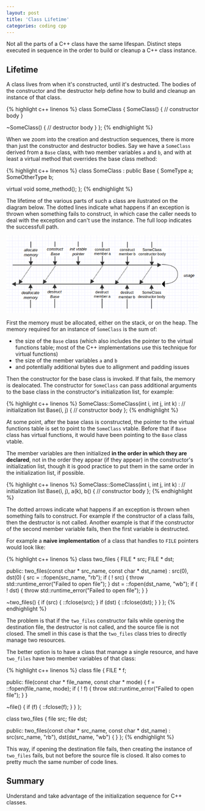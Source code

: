 ```yaml
---
layout: post
title: 'Class Lifetime'
categories: coding cpp
---
```


Not all the parts of a C++ class have the same lifespan. Distinct steps
executed in sequence in the order to build or cleanup a C++ class instance.


## Lifetime

A class lives from when it's constructed, until it's destructed. The bodies of
the constructor and the destructor help define how to build and cleanup an
instance of that class.

{% highlight c++ linenos %}
class SomeClass
{
  SomeClass()
  {
    // constructor body
  }

  ~SomeClass()
  {
    // destructor body
  }
};
{% endhighlight %}

When we zoom into the creation and destruction sequences, there is more than
just the constructor and destructor bodies. Say we have a `SomeClass` derived
from a `Base` class, with two member variables `a` and `b`, and with at least a
virtual method that overrides the base class method:

{% highlight c++ linenos %}
class SomeClass :
  public Base
{
  SomeType a;
  SomeOtherType b;

  virtual void some_method();
};
{% endhighlight %}

The lifetime of the various parts of such a class are ilustrated on the diagram
below. The dotted lines indicate what happens if an exception is thrown when
something fails to construct, in which case the caller needs to deal with the
exception and can't use the instance. The full loop indicates the successfull path.

![Lifetime diagram](/assets/2015-04-02-class-lifetime/lifetime.png)

First the memory must be allocated, either on the stack, or on the heap. The
memory required for an instance of `SomeClass` is the sum of:

- the size of the `Base` class (which also includes the pointer to the virtual
  functions table; most of the C++ implementations use this technique for
  virtual functions)
- the size of the member variables `a` and `b`
- and potentially additional bytes due to allignment and padding issues

Then the constructor for the base class is invoked. If that fails, the memory
is dealocated. The constructor for `SomeClass` can pass additional arguments to
the base class in the constructor's initialization list, for example:

{% highlight c++ linenos %}
SomeClass::SomeClass(int i, int j, int k) :
  // initialization list
  Base(i, j)
{
  // constructor body
};
{% endhighlight %}

At some point, after the base class is constructed, the pointer to the virtual
functions table is set to point to the `SomeClass` vtable. Before that if
`Base` class has virtual functions, it would have been pointing to the `Base`
class vtable.

The member variables are then initialized **in the order in which they are
declared**, not in the order they appear (if they appear) in the constructor's
initialization list, though it is good practice to put them in the same order
in the initialization list, if possible.

{% highlight c++ linenos %}
SomeClass::SomeClass(int i, int j, int k) :
  // initialization list
  Base(i, j),
  a(k),
  b()
{
  // constructor body
};
{% endhighlight %}

The dotted arrows indicate what happens if an exception is thrown when
something fails to construct. For example if the constructor of a class fails,
then the destructor is not called. Another example is that if the constructor
of the second member variable fails, then the first variable is destructed.

For example a **naive implementation** of a class that handles to `FILE` pointers
would look like:

{% highlight c++ linenos %}
class two_files
{
  FILE * src;
  FILE * dst;

public:
  two_files(const char * src_name, const char * dst_name) :
    src(0),
    dst(0)
  {
    src = ::fopen(src_name, "rb");
    if ( ! src)
    {
      throw std::runtime_error("Failed to open file");
    }
    dst = ::fopen(dst_name, "wb");
    if ( ! dst)
    {
      throw std::runtime_error("Failed to open file");
    }
  }

  ~two_files()
  {
    if (src)
    {
      ::fclose(src);
    }
    if (dst)
    {
      ::fclose(dst);
    }
  }
};
{% endhighlight %}

The problem is that if the `two_files` constructor fails while opening the
destination file, the destructor is not called, and the source file is not
closed. The smell in this case is that the `two_files` class tries to directly
manage two resources.

The better option is to have a class that manage a single resource, and have
`two_files` have two member variables of that class:

{% highlight c++ linenos %}
class file
{
  FILE * f;

public:
  file(const char * file_name, const char * mode)
  {
    f = ::fopen(file_name, mode);
    if ( ! f)
    {
      throw std::runtime_error("Failed to open file");
    }
  }

  ~file()
  {
    if (f)
    {
      ::fclose(f);
    }
  }
};

class two_files
{
  file src;
  file dst;

public:
  two_files(const char * src_name, const char * dst_name) :
    src(src_name, "rb"),
    dst(dst_name, "wb")
  {
  }
};
{% endhighlight %}

This way, if opening the destination file fails, then creating the instance of
`two_files` fails, but not before the source file is closed. It also comes to
pretty much the same number of code lines.

## Summary

Understand and take advantage of the initialization sequence for C++ classes.
